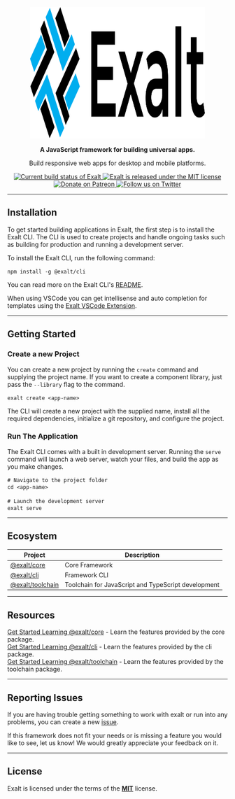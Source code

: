 <div align="center">
    <img src="https://raw.githubusercontent.com/OutwalkStudios/exalt/main/resources/exalt_logo.svg" alt="Exalt" width="400px" height="300px" />
</div>

<div align="center">
    <p><strong>A JavaScript framework for building universal apps.</strong></p>
    <p>Build responsive web apps for desktop and mobile platforms.</p>
    <a href="#">
        <img src="https://github.com/OutwalkStudios/exalt/workflows/build/badge.svg" alt="Current build status of Exalt">
    </a>
    <a href="https://github.com/OutwalkStudios/exalt/blob/main/LICENSE">
        <img src="https://img.shields.io/badge/license-MIT-blue.svg" alt="Exalt is released under the MIT license">
    </a>
    <a href="https://www.patreon.com/outwalkstudios">
        <img src="https://img.shields.io/badge/patreon-donate-green.svg" alt="Donate on Patreon">
    </a>
    <a href="https://twitter.com/OutwalkStudios">
        <img src="https://img.shields.io/badge/follow-on%20twitter-4AA1EC.svg" alt="Follow us on Twitter">
    </a>
</div>

---

## Installation

To get started building applications in Exalt, the first step is to install the Exalt CLI.
The CLI is used to create projects and handle ongoing tasks such as building for production and running a development server.

To install the Exalt CLI, run the following command:

```
npm install -g @exalt/cli
```

You can read more on the Exalt CLI's [README](https://github.com/OutwalkStudios/exalt/tree/main/packages/cli#readme).

When using VSCode you can get intellisense and auto completion for templates using
the [Exalt VSCode Extension](https://marketplace.visualstudio.com/items?itemName=jleeson.vscode-exalt).

---

## Getting Started

### Create a new Project

You can create a new project by running the `create` command and supplying the project name.
If you want to create a component library, just pass the `--library` flag to the command.

```
exalt create <app-name>
```

The CLI will create a new project with the supplied name, install all the required dependencies, initialize a git repository, and configure the project.

### Run The Application

The Exalt CLI comes with a built in development server.
Running the `serve` command will launch a web server, watch your files, and build the app as you make changes.

```
# Navigate to the project folder
cd <app-name>

# Launch the development server
exalt serve
```

---

## Ecosystem

| Project | Description |
|---------|-------------|
| [@exalt/core](https://www.npmjs.com/package/@exalt/core)      | Core Framework |
| [@exalt/cli](https://www.npmjs.com/package/@exalt/cli)        | Framework CLI |
| [@exalt/toolchain](https://www.npmjs.com/package/@exalt/toolchain)      | Toolchain for JavaScript and TypeScript development |

---

## Resources
[Get Started Learning @exalt/core](https://github.com/OutwalkStudios/exalt/tree/main/packages/core#readme) - Learn the features provided by the core package. <br/>
[Get Started Learning @exalt/cli](https://github.com/OutwalkStudios/exalt/tree/main/packages/cli#readme) - Learn the features provided by the cli package. <br/>
[Get Started Learning @exalt/toolchain](https://github.com/OutwalkStudios/exalt/tree/main/packages/toolchain#readme) - Learn the features provided by the toolchain package. <br/>

---

## Reporting Issues

If you are having trouble getting something to work with exalt or run into any problems, you can create a new [issue](https://github.com/OutwalkStudios/exalt/issues).

If this framework does not fit your needs or is missing a feature you would like to see, let us know! We would greatly appreciate your feedback on it.

---

## License

Exalt is licensed under the terms of the [**MIT**](https://github.com/OutwalkStudios/exalt/blob/main/LICENSE) license.
